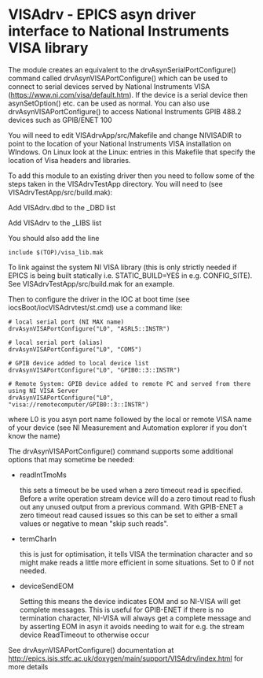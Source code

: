 # VISAdrv - EPICS asyn driver interface to National Instruments VISA library

The module creates an equivalent to the drvAsynSerialPortConfigure() command called drvAsynVISAPortConfigure()
which can be used to connect to serial devices served by National Instruments VISA (https://www.ni.com/visa/default.htm). 
If the device is a serial device then asynSetOption() etc. can be used as normal. You can also use drvAsynVISAPortConfigure() to
access National Instruments GPIB 488.2 devices such as GPIB/ENET 100

You will need to edit VISAdrvApp/src/Makefile and change NIVISADIR to point to the location of your
National Instruments VISA installation on WIndows. On Linux look at the Linux: entries in this Makefile
that specify the location of Visa headers and libraries.
 
To add this module to an existing driver then you need to follow some of the steps taken in the
VISAdrvTestApp directory. You will need to (see VISAdrvTestApp/src/build.mak): 

Add    VISAdrv.dbd   to the _DBD list 

Add    VISAdrv  to the _LIBS list 

You should also add the line 

    include $(TOP)/visa_lib.mak

To link against the system NI VISA library (this is only strictly needed if EPICS is being built
statically i.e. STATIC_BUILD=YES in e.g. CONFIG_SITE). See VISAdrvTestApp/src/build.mak for an example.


Then to configure the driver in the IOC at boot time (see iocsBoot/iocVISAdrvtest/st.cmd) use a command like:

    # local serial port (NI MAX name)
    drvAsynVISAPortConfigure("L0", "ASRL5::INSTR")

    # local serial port (alias)
    drvAsynVISAPortConfigure("L0", "COM5")

    # GPIB device added to local device list 
    drvAsynVISAPortConfigure("L0", "GPIB0::3::INSTR")

    # Remote System: GPIB device added to remote PC and served from there using NI VISA Server 
    drvAsynVISAPortConfigure("L0", "visa://remotecomputer/GPIB0::3::INSTR")


where L0 is you asyn port name followed by the local or remote VISA name of your device (see NI Measurement and Automation explorer if you don't know the name)

The drvAsynVISAPortConfigure() command supports some additional options that may sometime be needed:

* readIntTmoMs

  this sets a timeout be be used when a zero timeout read is specified. Before a write operation stream 
  device will do a zero timout read to flush out any unused output from a previous command. With
  GPIB-ENET a zero timeout read caused issues so this can be set to either a small values or
  negative to mean "skip such reads".

* termCharIn

  this is just for optimisation, it tells VISA the termination character and so might 
  make reads a little more efficient in some situations. Set to 0 if not needed.
    
* deviceSendEOM 

  Setting this means the device indicates EOM and so NI-VISA will get complete messages. This is useful 
  for GPIB-ENET if there is no termination character, NI-VISA will always get a complete message and by
  asserting EOM in asyn it avoids needing to wait for e.g. the stream device ReadTimeout to otherwise occur 					

See drvAsynVISAPortConfigure() documentation at http://epics.isis.stfc.ac.uk/doxygen/main/support/VISAdrv/index.html for more details
